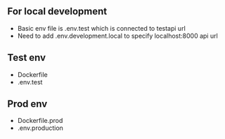 ## For local development
- Basic env file is .env.test which is connected to testapi url
- Need to add .env.development.local to specify localhost:8000 api url

## Test env
- Dockerfile
- .env.test

## Prod env
- Dockerfile.prod
- .env.production
